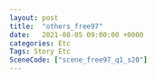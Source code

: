 ```yaml
---
layout: post
title:  "others_free97"
date:   2021-08-05 09:00:00 +0000
categories: Etc
Tags: Story Etc
SceneCode: ["scene_free97_q1_s20"]
---
```

